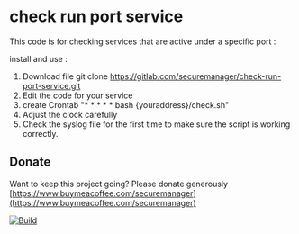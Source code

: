 # check run port service

This code is for checking services that are active under a specific port :

install and use :

1. Download file git clone https://gitlab.com/securemanager/check-run-port-service.git
2. Edit the code for your service
3. create Crontab "* * * * * bash {youraddress}/check.sh"
4. Adjust the clock carefully
5. Check the syslog file for the first time to make sure the script is working correctly.


## Donate

Want to keep this project going? Please donate generously [https://www.buymeacoffee.com/securemanager](https://www.buymeacoffee.com/securemanager)

[![Build](https://www.buymeacoffee.com/assets/img/custom_images/yellow_img.png)](https://www.buymeacoffee.com/securemanager)
